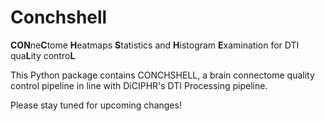 # Conchshell

**CON**ne**C**tome **H**eatmaps **S**tatistics and **H**istogram **E**xamination for DTI qua**L**ity contro**L** 

This Python package contains CONCHSHELL, a brain connectome quality control pipeline in line with DiCIPHR's DTI Processing pipeline.

Please stay tuned for upcoming changes!
